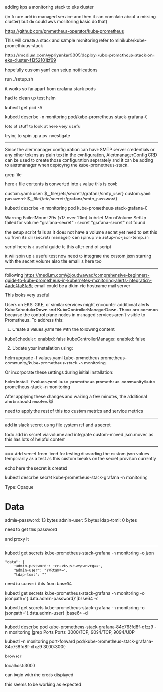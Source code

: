 adding kps a monitoring stack to eks cluster

(in future add in managed service and then it can complain about a missing cluster) but do could aws monitoring basic do that)



https://github.com/prometheus-operator/kube-prometheus



This will create a stack and sample monitoring refer to minikube/kube-promethiuus-stack




https://medium.com/@priyankar9805/deploy-kube-prometheus-stack-on-eks-cluster-f1352101bf69

hopefully custom yaml can setup notifications






run ./setup.sh

it works so far apart from grafana  stack pods

had to clean up test helm




kubectl get pod -A




kubectl describe -n monitoring pod/kube-prometheus-stack-grafana-0


lots of stuff to look at here very useful




trying to spin up a pv investigate


---


Since the alertmanager configuration can have SMTP server credentials or any other tokens as plain text in the configuration, AlertmanagerConfig CRD can be used to create those configuration separately and it can be adding to alertmanager when deploying the kube-prometheus-stack.


grep file

here a file contents is converted into a value this is cool:

custom.yaml:      user: $__file{/etc/secrets/grafana/smtp_user}
custom.yaml:      password: $__file{/etc/secrets/grafana/smtp_password}




kubectl describe -n monitoring pod kube-prometheus-stack-grafana-0




  Warning  FailedMount             29s (x18 over 20m)  kubelet                  MountVolume.SetUp failed for volume "grafana-secret" : secret "grafana-secret" not found


the setup script fails as it does not have a volume secret yet need to set this up from its dir (secrets manager) can spinup via setup-no-json-temp.sh

script here is  a useful guide to this after end of script

it will spin up a useful test now need to integrate the custom json starting with the secret volume also the email is here too



---




following
https://medium.com/@joudwawad/comprehensive-beginners-guide-to-kube-prometheus-in-kubernetes-monitoring-alerts-integration-4ade4fa8fa8c
email could be a dkim etc hostname mail server


This looks very useful





Users on EKS, GKE, or similar services might encounter additional alerts KubeSchedulerDown and KubeControllerManagerDown. These are common because the control plane nodes in managed services aren’t visible to Prometheus. To address this:
1. Create a values.yaml file with the following content:

kubeScheduler:
  enabled: false
kubeControllerManager:
  enabled: false

2. Update your installation using:

helm upgrade -f values.yaml kube-prometheus prometheus-community/kube-prometheus-stack -n monitoring

Or incorporate these settings during initial installation:

helm install -f values.yaml kube-prometheus prometheus-community/kube-prometheus-stack -n monitoring

After applying these changes and waiting a few minutes, the additional alerts should resolve. 😸



need to apply the rest of this too custom metrics and service metrics 


---

add in slack secret using file system ref and a secret



todo add in secret via volume and integrate custom-moved.json.moved as this has lots of helpful content




---

=== Add secret from fixed for testing discarding the custom json values temporarily as a test as this custom breaks on the secret provison currently



echo here the secret is created

kubectl describe secret kube-prometheus-stack-grafana -n monitoring

Type:  Opaque

Data
====
admin-password:  13 bytes
admin-user:      5 bytes
ldap-toml:       0 bytes



need to get this password


and proxy it

---

kubectl get secrets kube-prometheus-stack-grafana -n monitoring -o json

    "data": {
        "admin-password": "cHJvbS1vcGVyYXRvcg==",
        "admin-user": "YWRtaW4=",
        "ldap-toml": ""


need to convert this from base64

kubectl get secrets kube-prometheus-stack-grafana -n monitoring -o jsonpath='{.data.admin-password}'|base64 -d



kubectl get secrets kube-prometheus-stack-grafana -n monitoring -o jsonpath='{.data.admin-user}'|base64 -d


---
kubectl describe pod kube-prometheus-stack-grafana-84c768fd8f-dfxz9 -n monitoring |grep Ports
    Ports:           3000/TCP, 9094/TCP, 9094/UDP




kubectl -n monitoring port-forward pod/kube-prometheus-stack-grafana-84c768fd8f-dfxz9 3000:3000


browser

localhost:3000



can login with the creds displayed



this seems to be working as expected


